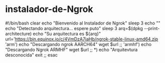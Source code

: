 # instalador-de-Ngrok
#!/bin/bash
  clear
  echo "Bienvenido al Instalador de Ngrok"
  sleep 3
  echo ""
  echo "Detectando arquitectura...  espere puto"
  sleep 3
  arq=$(dpkg --print-architecture)
  echo "Su arquitectura es ${arq}"
  url='https://bin.equinox.io/c/4VmDzA7iaHb/ngrok-stable-linux-amd64.zip
 'arm') echo "Descargando ngrok AARCH64"
        wget $url
       ;;
  'armhf') echo "Descargando Ngrok ARMHF"
      wget $url
        ;;
   *) echo "Arquitevtura desconocida"
        exit
        ;;
  esac
